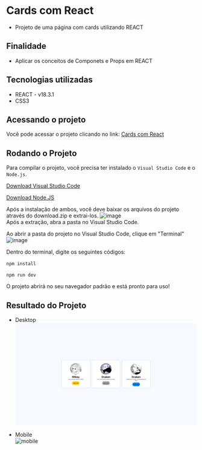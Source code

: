 # Cards com React
* Projeto de uma página com cards utilizando REACT
## Finalidade
* Aplicar os conceitos de Componets e Props em REACT
## Tecnologias utilizadas
* REACT - v18.3.1
* CSS3
## Acessando o projeto
Você pode acessar o projeto clicando no link: [Cards com React](https://cards-com-react.netlify.app/) 
## Rodando o Projeto
Para compilar o projeto, você precisa ter instalado o ```Visual Studio Code``` e o ```Node.js```.  

[Download Visual Studio Code](https://code.visualstudio.com/download)      

[Download Node.JS](https://nodejs.org/en/download/current)

Após a instalação de ambos, você deve baixar os arquivos do projeto através do download.zip e extrai-los.
![image](https://github.com/joaovxsantos/todo/assets/97799540/e110ea22-15af-44ce-822b-c17f6be56ecf)  
Após a extração, abra a pasta no Visual Studio Code.

Ao abrir a pasta do projeto no Visual Studio Code, clique em "Terminal"
![image](https://github.com/joaovxsantos/todo/assets/97799540/e6954f4b-aec7-4273-a5bb-5427653d9463)  

Dentro do terminal, digite os seguintes códigos:  
```
npm install
```

```
npm run dev
```

O projeto abrirá no seu navegador padrão e está pronto para uso!

## Resultado do Projeto
* Desktop
![Dekstop](image-1.png)


* Mobile      
  ![mobile](https://github.com/joaovxsantos/cardscomreact/assets/97799540/7ac124c1-2ee4-4a15-941c-ab29cf4bb6f5)
